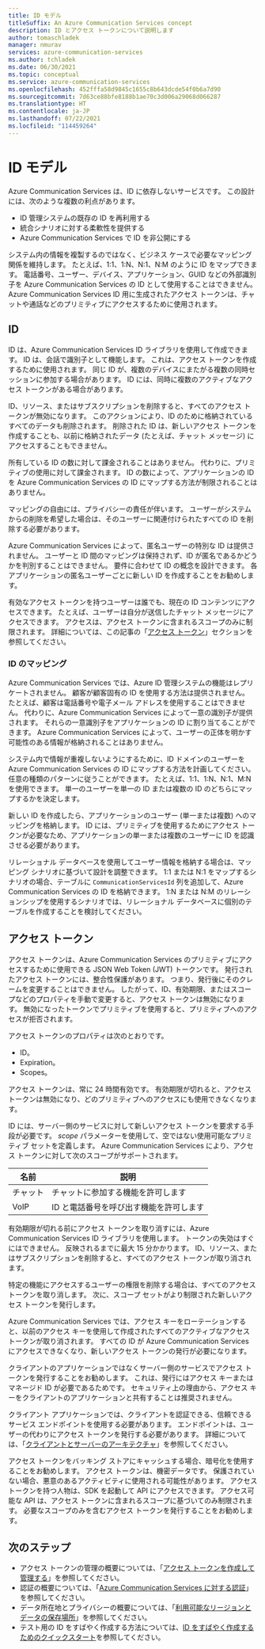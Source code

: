 ```yaml
---
title: ID モデル
titleSuffix: An Azure Communication Services concept
description: ID とアクセス トークンについて説明します
author: tomaschladek
manager: nmurav
services: azure-communication-services
ms.author: tchladek
ms.date: 06/30/2021
ms.topic: conceptual
ms.service: azure-communication-services
ms.openlocfilehash: 452fffa58d9845c1655c8b643dcde54f0b6a7d90
ms.sourcegitcommit: 7d63ce88bfe8188b1ae70c3d006a29068d066287
ms.translationtype: HT
ms.contentlocale: ja-JP
ms.lasthandoff: 07/22/2021
ms.locfileid: "114459264"
---
```

# <a name="identity-model"></a>ID モデル

Azure Communication Services は、ID に依存しないサービスです。 この設計には、次のような複数の利点があります。

- ID 管理システムの既存の ID を再利用する
- 統合シナリオに対する柔軟性を提供する
- Azure Communication Services で ID を非公開にする

システム内の情報を複製するのではなく、ビジネス ケースで必要なマッピング関係を維持します。 たとえば、1:1、1:N、N:1、N:M のように ID をマップできます。 電話番号、ユーザー、デバイス、アプリケーション、GUID などの外部識別子を Azure Communication Services の ID として使用することはできません。 Azure Communication Services ID 用に生成されたアクセス トークンは、チャットや通話などのプリミティブにアクセスするために使用されます。

## <a name="identity"></a>ID

ID は、Azure Communication Services ID ライブラリを使用して作成できます。 ID は、会話で識別子として機能します。 これは、アクセス トークンを作成するために使用されます。 同じ ID が、複数のデバイスにまたがる複数の同時セッションに参加する場合があります。 ID には、同時に複数のアクティブなアクセス トークンがある場合があります。

ID、リソース、またはサブスクリプションを削除すると、すべてのアクセス トークンが無効になります。 このアクションにより、ID のために格納されているすべてのデータも削除されます。 削除された ID は、新しいアクセス トークンを作成することも、以前に格納されたデータ (たとえば、チャット メッセージ) にアクセスすることもできません。

所有している ID の数に対して課金されることはありません。 代わりに、プリミティブの使用に対して課金されます。 ID の数によって、アプリケーションの ID を Azure Communication Services の ID にマップする方法が制限されることはありません。

マッピングの自由には、プライバシーの責任が伴います。 ユーザーがシステムからの削除を希望した場合は、そのユーザーに関連付けられたすべての ID を削除する必要があります。

Azure Communication Services によって、匿名ユーザーの特別な ID は提供されません。 ユーザーと ID 間のマッピングは保持されず、ID が匿名であるかどうかを判別することはできません。 要件に合わせて ID の概念を設計できます。 各アプリケーションの匿名ユーザーごとに新しい ID を作成することをお勧めします。

有効なアクセス トークンを持つユーザーは誰でも、現在の ID コンテンツにアクセスできます。 たとえば、ユーザーは自分が送信したチャット メッセージにアクセスできます。 アクセスは、アクセス トークンに含まれるスコープのみに制限されます。 詳細については、この記事の「[アクセス トークン](#access-tokens)」セクションを参照してください。

### <a name="identity-mapping"></a>ID のマッピング

Azure Communication Services では、Azure ID 管理システムの機能はレプリケートされません。 顧客が顧客固有の ID を使用する方法は提供されません。 たとえば、顧客は電話番号や電子メール アドレスを使用することはできません。 代わりに、Azure Communication Services によって一意の識別子が提供されます。 それらの一意識別子をアプリケーションの ID に割り当てることができます。 Azure Communication Services によって、ユーザーの正体を明かす可能性のある情報が格納されることはありません。

システム内で情報が重複しないようにするために、ID ドメインのユーザーを Azure Communication Services の ID にマップする方法を計画してください。 任意の種類のパターンに従うことができます。 たとえば、1:1、1:N、N:1、M:N を使用できます。 単一のユーザーを単一の ID または複数の ID のどちらにマップするかを決定します。

新しい ID を作成したら、アプリケーションのユーザー (単一または複数) へのマッピングを格納します。 ID には、プリミティブを使用するためにアクセス トークンが必要なため、アプリケーションの単一または複数のユーザーに ID を認識させる必要があります。

リレーショナル データベースを使用してユーザー情報を格納する場合は、マッピング シナリオに基づいて設計を調整できます。 1:1 または N:1 をマップするシナリオの場合、テーブルに `CommunicationServicesId` 列を追加して、Azure Communication Services の ID を格納できます。 1:N または N:M のリレーションシップを使用するシナリオでは、リレーショナル データベースに個別のテーブルを作成することを検討してください。

## <a name="access-tokens"></a>アクセス トークン

アクセス トークンは、Azure Communication Services のプリミティブにアクセスするために使用できる JSON Web Token (JWT) トークンです。 発行されたアクセス トークンには、整合性保護があります。 つまり、発行後にそのクレームを変更することはできません。 したがって、ID、有効期限、またはスコープなどのプロパティを手動で変更すると、アクセス トークンは無効になります。 無効になったトークンでプリミティブを使用すると、プリミティブへのアクセスが拒否されます。

アクセス トークンのプロパティは次のとおりです。
* ID。
* Expiration。
* Scopes。

アクセス トークンは、常に 24 時間有効です。 有効期限が切れると、アクセス トークンは無効になり、どのプリミティブへのアクセスにも使用できなくなります。

ID には、サーバー側のサービスに対して新しいアクセス トークンを要求する手段が必要です。 *scope* パラメーターを使用して、空ではない使用可能なプリミティブ セットを定義します。 Azure Communication Services により、アクセス トークンに対して次のスコープがサポートされます。

|名前|説明|
|---|---|
|チャット|  チャットに参加する機能を許可します|
|VoIP|  ID と電話番号を呼び出す機能を許可します|


有効期限が切れる前にアクセス トークンを取り消すには、Azure Communication Services ID ライブラリを使用します。 トークンの失効はすぐにはできません。 反映されるまでに最大 15 分かかります。 ID、リソース、またはサブスクリプションを削除すると、すべてのアクセス トークンが取り消されます。

特定の機能にアクセスするユーザーの権限を削除する場合は、すべてのアクセス トークンを取り消します。 次に、スコープ セットがより制限された新しいアクセス トークンを発行します。

Azure Communication Services では、アクセス キーをローテーションすると、以前のアクセス キーを使用して作成されたすべてのアクティブなアクセス トークンが取り消されます。 すべての ID が Azure Communication Services にアクセスできなくなり、新しいアクセス トークンの発行が必要になります。

クライアントのアプリケーションではなくサーバー側のサービスでアクセス トークンを発行することをお勧めします。 これは、発行にはアクセス キーまたはマネージド ID が必要であるためです。 セキュリティ上の理由から、アクセス キーをクライアントのアプリケーションと共有することは推奨されません。

クライアント アプリケーションでは、クライアントを認証できる、信頼できるサービス エンドポイントを使用する必要があります。 エンドポイントは、ユーザーの代わりにアクセス トークンを発行する必要があります。 詳細については、「[クライアントとサーバーのアーキテクチャ](./client-and-server-architecture.md)」を参照してください。

アクセス トークンをバッキング ストアにキャッシュする場合、暗号化を使用することをお勧めします。 アクセス トークンは、機密データです。 保護されていない場合、悪意のあるアクティビティに使用される可能性があります。 アクセス トークンを持つ人物は、SDK を起動して API にアクセスできます。 アクセス可能な API は、アクセス トークンに含まれるスコープに基づいてのみ制限されます。 必要なスコープのみを含むアクセス トークンを発行することをお勧めします。

## <a name="next-steps"></a>次のステップ

* アクセス トークンの管理の概要については、「[アクセス トークンを作成して管理する](../quickstarts/access-tokens.md)」を参照してください。
* 認証の概要については、「[Azure Communication Services に対する認証](./authentication.md)」を参照してください。
* データ所在地とプライバシーの概要については、「[利用可能なリージョンとデータの保存場所](./privacy.md)」を参照してください。
* テスト用の ID をすばやく作成する方法については、[ID をすばやく作成するためのクイックスタート](../quickstarts/identity/quick-create-identity.md)を参照してください。
